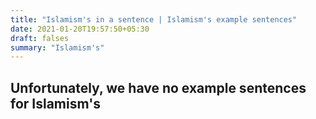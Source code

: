 ```yaml
---
title: "Islamism's in a sentence | Islamism's example sentences"
date: 2021-01-20T19:57:50+05:30
draft: falses
summary: "Islamism's"
---
```

## Unfortunately, we have no example sentences for Islamism's                 
